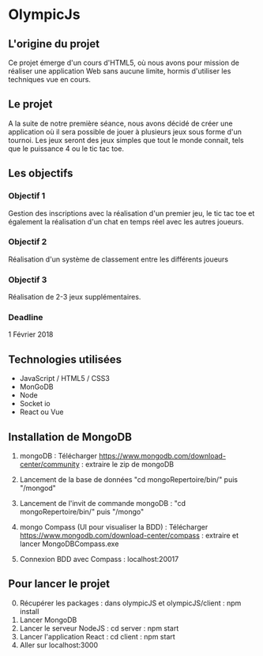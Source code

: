 # OlympicJs

## L'origine du projet
Ce projet émerge d'un cours d'HTML5, où nous avons pour mission de réaliser une application Web sans aucune limite, hormis d'utiliser les techniques vue en cours.

## Le projet
A la suite de notre première séance, nous avons décidé de créer une application où il sera possible de jouer à plusieurs jeux sous forme d'un tournoi.
Les jeux seront des jeux simples que tout le monde connait, tels que le puissance 4 ou le tic tac toe.

## Les objectifs
### Objectif 1
Gestion des inscriptions avec la réalisation d'un premier jeu, le tic tac toe et également la réalisation d'un chat en temps réel avec les autres joueurs.
### Objectif 2
Réalisation d'un système de classement entre les différents joueurs
### Objectif 3
Réalisation de 2-3 jeux supplémentaires.
### Deadline 
1 Février 2018

## Technologies utilisées
 - JavaScript / HTML5 / CSS3
 - MonGoDB
 - Node
 - Socket io
 - React ou Vue

 
## Installation de MongoDB
1) mongoDB : Télécharger https://www.mongodb.com/download-center/community : extraire le zip de mongoDB 
2) Lancement de la base de données "cd mongoRepertoire/bin/" puis "/mongod"
3) Lancement de l'invit de commande mongoDB : "cd mongoRepertoire/bin/" puis "/mongo"

4) mongo Compass (UI pour visualiser la BDD) : Télécharger https://www.mongodb.com/download-center/compass : extraire et lancer MongoDBCompass.exe
5) Connexion BDD avec Compass : localhost:20017

## Pour lancer le projet 
0) Récupérer les packages : dans olympicJS et olympicJS/client : npm install
1) Lancer MongoDB
2) Lancer le serveur NodeJS : cd server : npm start
3) Lancer l'application React : cd client : npm start
4) Aller sur localhost:3000